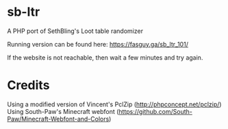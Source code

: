 # sb-ltr
A PHP port of SethBling's Loot table randomizer


Running version can be found here: https://fasguy.ga/sb_ltr_101/

If the website is not reachable, then wait a few minutes and try again.



# Credits
Using a modified version of Vincent's PclZip (http://phpconcept.net/pclzip/)
Using South-Paw's Minecraft webfont (https://github.com/South-Paw/Minecraft-Webfont-and-Colors)
